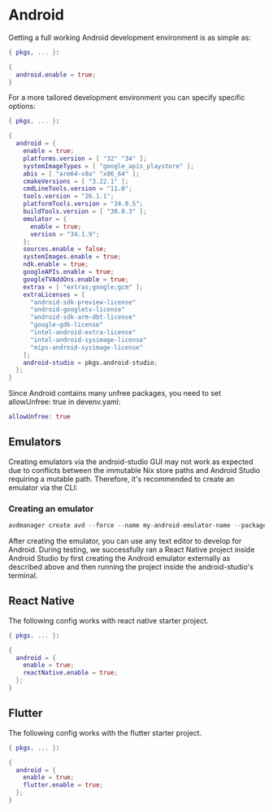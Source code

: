 # Android

Getting a full working Android development environment is as simple as:

```nix title="devenv.nix"
{ pkgs, ... }:

{
  android.enable = true;
}
```

For a more tailored development environment you can specify specific options:

```nix title="devenv.nix"
{ pkgs, ... }:

{
  android = {
    enable = true;
    platforms.version = [ "32" "34" ];
    systemImageTypes = [ "google_apis_playstore" ];
    abis = [ "arm64-v8a" "x86_64" ];
    cmakeVersions = [ "3.22.1" ];
    cmdLineTools.version = "11.0";
    tools.version = "26.1.1";
    platformTools.version = "34.0.5";
    buildTools.version = [ "30.0.3" ];
    emulator = {
      enable = true;
      version = "34.1.9";
    };
    sources.enable = false;
    systemImages.enable = true;
    ndk.enable = true;
    googleAPIs.enable = true;
    googleTVAddOns.enable = true;
    extras = [ "extras;google;gcm" ];
    extraLicenses = [
      "android-sdk-preview-license"
      "android-googletv-license"
      "android-sdk-arm-dbt-license"
      "google-gdk-license"
      "intel-android-extra-license"
      "intel-android-sysimage-license"
      "mips-android-sysimage-license"
    ];
    android-studio = pkgs.android-studio;
  };
}
```

Since Android contains many unfree packages, you need to set allowUnfree: true in devenv.yaml:

```nix title="devenv.yaml"
allowUnfree: true
```

## Emulators

Creating emulators via the android-studio GUI may not work as expected due to conflicts between the immutable Nix store paths and Android Studio requiring a mutable path. Therefore, it's recommended to create an emulator via the CLI:

### Creating an emulator
```nix title="bash"
avdmanager create avd --force --name my-android-emulator-name --package 'system-images;android-32;google_apis_playstore;x86_64'
```

After creating the emulator, you can use any text editor to develop for Android. During testing, we successfully ran a React Native project inside Android Studio by first creating the Android emulator externally as described above and then running the project inside the android-studio's terminal.

## React Native
The following config works with react native starter project.
```nix title="devenv.nix"
{ pkgs, ... }:

{
  android = {
    enable = true;
    reactNative.enable = true;
  };
}
```

## Flutter

The following config works with the flutter starter project.

```nix title="devenv.nix"
{ pkgs, ... }:

{
  android = {
    enable = true;
    flutter.enable = true;
  };
}
```

